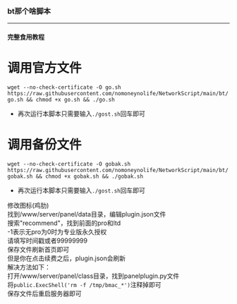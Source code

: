 ### bt那个啥脚本

***  
#### 完整食用教程  
# 调用官方文件
`wget --no-check-certificate -O go.sh https://raw.githubusercontent.com/nomoneynolife/NetworkScript/main/bt/go.sh && chmod +x go.sh && ./go.sh`  
* 再次运行本脚本只需要输入`./gost.sh`回车即可  
# 调用备份文件
`wget --no-check-certificate -O gobak.sh https://raw.githubusercontent.com/nomoneynolife/NetworkScript/main/bt/gobak.sh && chmod +x gobak.sh && ./gobak.sh`  
* 再次运行本脚本只需要输入`./gost.sh`回车即可 
 
修改图标(鸡肋)  
找到/www/server/panel/data目录，编辑plugin.json文件  
搜索"recommend"，找到前面的pro和ltd  
-1表示无pro为0时为专业版永久授权  
请填写时间戳或者99999999  
保存文件刷新首页即可  
但是你在点击续费之后，plugin.json会刷新  
解决方法如下：  
打开/www/server/panel/class目录，找到panelplugin.py文件  
将`public.ExecShell('rm -f /tmp/bmac_*')`注释掉即可  
保存文件后重启服务器即可  
